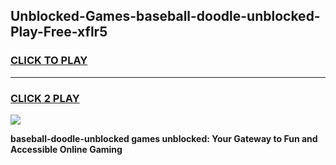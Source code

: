 
## Unblocked-Games-baseball-doodle-unblocked-Play-Free-xflr5
<h3>
<a href="https://premium76.site?title=baseball-doodle-unblocked&ref=23A">CLICK TO PLAY</a></h3>
<hr>

<h3>
<a href="https://premium76.site?title=baseball-doodle-unblocked&ref=23A">CLICK 2 PLAY</a>
  
</h3>

<a href="https://premium76.site?title=baseball-doodle-unblocked&ref=23A"><img src="https://clearcache.store/games.png"></a>


**baseball-doodle-unblocked games unblocked: Your Gateway to Fun and Accessible Online Gaming**
